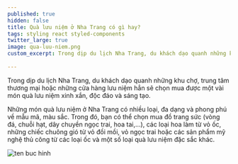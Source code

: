 ```yaml
---
published: true
hidden: false
title: Quà lưu niệm ở Nha Trang có gì hay?
tags: styling react styled-components
twitter_large: true
image: qua-luu-niem.png
custom_excerpt: Trong dịp du lịch Nha Trang, du khách dạo quanh những khu chợ, trung tâm thương mại hoặc những cửa hàng lưu niệm hẳn sẽ chọn mua được một vài món quà lưu niệm xinh xắn, độc đáo và sáng tạo.
 
---
```


Trong dịp du lịch Nha Trang, du khách dạo quanh những khu chợ, trung tâm thương mại hoặc những cửa hàng lưu niệm hẳn sẽ chọn mua được một vài món quà lưu niệm xinh xắn, độc đáo và sáng tạo.

Những món quà lưu niệm ở Nha Trang có nhiều loại, đa dạng và phong phú về mẫu mã, màu sắc. Trong đó, bạn có thể chọn mua đồ trang sức (vòng đá, chuỗi hạt, dây chuyền ngọc trai, hoa tai,…), các loại hoa làm từ vỏ ốc, những chiếc chuông gió từ vỏ đồi mồi, vỏ ngọc trai hoặc các sản phẩm mỹ nghệ thủ công từ các loại ốc và một số loại quà lưu niệm đặc sắc khác.

![ten buc hinh](https://vietnamrailtour.com/wp-content/uploads/2016/12/10-cho-dem-viet-nam-tap-nap-du-khach-cho-dem-nha-trang.jpg "ten buc hinh")






